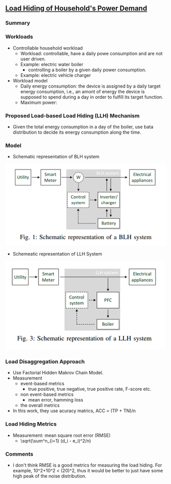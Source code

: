 ## [Load Hiding of Household's Power Demand](http://ieeexplore.ieee.org/xpls/abs_all.jsp?arnumber=7007755&tag=1)

### Summary

### Workloads
- Controllable household workload
  - Workload: controllable, have a daily powe consumption and are not user driven.
  - Example: electric water boiler
    - controlling a boiler by a given daily power consumption.
  - Example: electric vehicle charger
- Workload model
  - Daily energy consumption: the device is assigned by a daily target energy consumption, i.e., an amont of energy the device is supposed to spend during a day in order to fulfill its target function.
  - Maximum power: 
  
### Proposed Load-based Load Hiding (LLH) Mechanism
- Given the total energy consumption in a day of the boiler, use bata distribution to decide its energy consumption along the time.

### Model
- Schematic representation of BLH system

![](../figs/blh.PNG)

- Schemeatic representation of LLH System

![](../figs/llh.PNG)

### Load Disaggregation Approach
- Use Factorial Hidden Makrov Chain Model. 
- Measurement
  - event-based metrics
    - true positive, true negative, true positive rate, F-score etc.
  - non event-based metrics
    - mean error, hamming loss
  - the overall metrics
- In this work, they use acuracy matrics, ACC = (TP + TN)/n

### Load Hiding Metrics
- Measurement: mean square root error (RMSE)
  - \sqrt(\sum^n_{i=1} (d_i - e_i)^2/n)


### Comments
- I don't think RMSE is a good metrics for measuring the load hiding. For example, 10^2+10^2 < (20)^2, thus it would be better to just have some high peak of the noise distribution.
